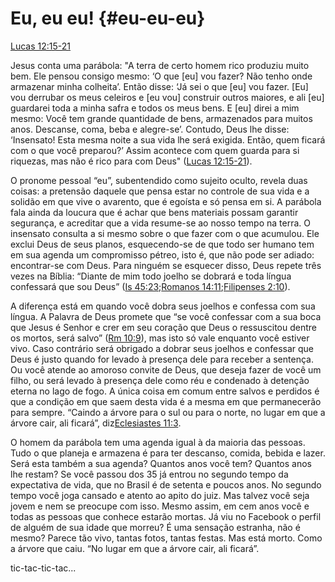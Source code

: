 # **Eu, eu eu!** {#eu-eu-eu}

[Lucas 12:15-21](http://bibliaonline.com.br/acf/lc/12/15-21)

Jesus conta uma parábola: &quot;A terra de certo homem rico produziu muito bem. Ele pensou consigo mesmo: ‘O que [eu] vou fazer? Não tenho onde armazenar minha colheita’. Então disse: ‘Já sei o que [eu] vou fazer. [Eu] vou derrubar os meus celeiros e [eu vou] construir outros maiores, e ali [eu] guardarei toda a minha safra e todos os meus bens. E [eu] direi a mim mesmo: Você tem grande quantidade de bens, armazenados para muitos anos. Descanse, coma, beba e alegre-se’. Contudo, Deus lhe disse: ‘Insensato! Esta mesma noite a sua vida lhe será exigida. Então, quem ficará com o que você preparou?’ Assim acontece com quem guarda para si riquezas, mas não é rico para com Deus&quot; ([Lucas 12:15-21](http://bibliaonline.com.br/acf/lc/12/15-21)).

O pronome pessoal “eu”, subentendido como sujeito oculto, revela duas coisas: a pretensão daquele que pensa estar no controle de sua vida e a solidão em que vive o avarento, que é egoísta e só pensa em si. A parábola fala ainda da loucura que é achar que bens materiais possam garantir segurança, e acreditar que a vida resume-se ao nosso tempo na terra. O insensato consulta a si mesmo sobre o que fazer com o que acumulou. Ele exclui Deus de seus planos, esquecendo-se de que todo ser humano tem em sua agenda um compromisso pétreo, isto é, que não pode ser adiado: encontrar-se com Deus. Para ninguém se esquecer disso, Deus repete três vezes na Bíblia: “Diante de mim todo joelho se dobrará e toda língua confessará que sou Deus” ([Is 45:23](http://bibliaonline.com.br/acf/is/45/23);[Romanos 14:11](http://bibliaonline.com.br/acf/rm/14/11);[Filipenses 2:10](http://bibliaonline.com.br/acf/fp/2/10)).

A diferença está em quando você dobra seus joelhos e confessa com sua língua. A Palavra de Deus promete que “se você confessar com a sua boca que Jesus é Senhor e crer em seu coração que Deus o ressuscitou dentre os mortos, será salvo” ([Rm 10:9](http://bibliaonline.com.br/acf/rm/10/9)), mas isto só vale enquanto você estiver vivo. Caso contrário será obrigado a dobrar seus joelhos e confessar que Deus é justo quando for levado à presença dele para receber a sentença. Ou você atende ao amoroso convite de Deus, que deseja fazer de você um filho, ou será levado à presença dele como réu e condenado à detenção eterna no lago de fogo. A única coisa em comum entre salvos e perdidos é que a condição em que saem desta vida é a mesma em que permanecerão para sempre. “Caindo a árvore para o sul ou para o norte, no lugar em que a árvore cair, ali ficará”, diz[Eclesiastes 11:3](http://bibliaonline.com.br/acf/ec/11/3).

O homem da parábola tem uma agenda igual à da maioria das pessoas. Tudo o que planeja e armazena é para ter descanso, comida, bebida e lazer. Será esta também a sua agenda? Quantos anos você tem? Quantos anos lhe restam? Se você passou dos 35 já entrou no segundo tempo da expectativa de vida, que no Brasil é de setenta e poucos anos. No segundo tempo você joga cansado e atento ao apito do juiz. Mas talvez você seja jovem e nem se preocupe com isso. Mesmo assim, em cem anos você e todas as pessoas que conhece estarão mortas. Já viu no Facebook o perfil de alguém de sua idade que morreu? É uma sensação estranha, não é mesmo? Parece tão vivo, tantas fotos, tantas festas. Mas está morto. Como a árvore que caiu. “No lugar em que a árvore cair, ali ficará”.

tic-tac-tic-tac...
